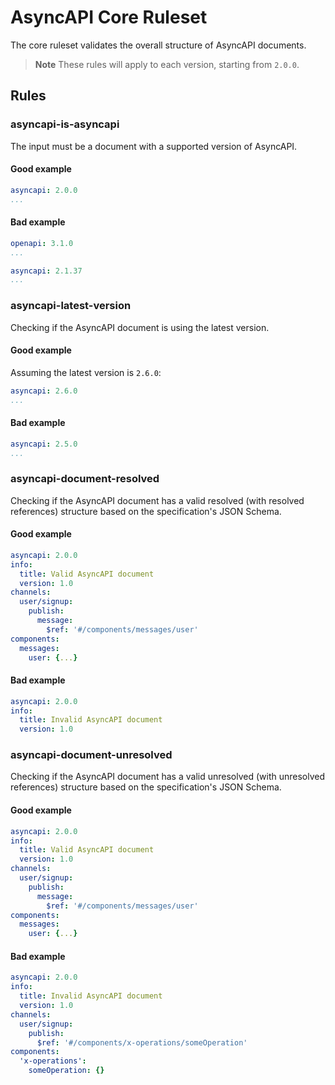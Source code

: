 # AsyncAPI Core Ruleset

The core ruleset validates the overall structure of AsyncAPI documents.

> **Note**
> These rules will apply to each version, starting from `2.0.0`.

## Rules

### asyncapi-is-asyncapi

The input must be a document with a supported version of AsyncAPI.

#### Good example

```yaml
asyncapi: 2.0.0
...
```

#### Bad example

```yaml
openapi: 3.1.0
...
```

```yaml
asyncapi: 2.1.37
...
```

### asyncapi-latest-version

Checking if the AsyncAPI document is using the latest version.

#### Good example

Assuming the latest version is `2.6.0`:

```yaml
asyncapi: 2.6.0
...
```

#### Bad example

```yaml
asyncapi: 2.5.0
...
```

### asyncapi-document-resolved

Checking if the AsyncAPI document has a valid resolved (with resolved references) structure based on the specification's JSON Schema.

#### Good example

```yaml
asyncapi: 2.0.0
info:
  title: Valid AsyncAPI document
  version: 1.0
channels:
  user/signup:
    publish:
      message:
        $ref: '#/components/messages/user'
components:
  messages:
    user: {...}
```

#### Bad example

```yaml
asyncapi: 2.0.0
info:
  title: Invalid AsyncAPI document
  version: 1.0
```

### asyncapi-document-unresolved

Checking if the AsyncAPI document has a valid unresolved (with unresolved references) structure based on the specification's JSON Schema.

#### Good example

```yaml
asyncapi: 2.0.0
info:
  title: Valid AsyncAPI document
  version: 1.0
channels:
  user/signup:
    publish:
      message:
        $ref: '#/components/messages/user'
components:
  messages:
    user: {...}
```

#### Bad example

```yaml
asyncapi: 2.0.0
info:
  title: Invalid AsyncAPI document
  version: 1.0
channels:
  user/signup:
    publish:
      $ref: '#/components/x-operations/someOperation'
components:
  'x-operations':
    someOperation: {}
```
